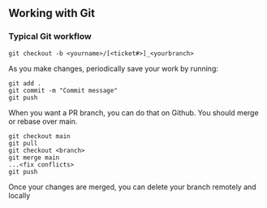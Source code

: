## Working with Git


### Typical Git workflow
```
git checkout -b <yourname>/[<ticket#>]_<yourbranch>
```

As you make changes, periodically save your work by running:

```
git add .
git commit -m "Commit message"
git push
```

When you want a PR branch, you can do that on Github. 
You should merge or rebase over main. 

```
git checkout main
git pull
git checkout <branch>
git merge main
...<fix conflicts>
git push
```

Once your changes are merged, you can delete your branch remotely and locally
